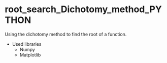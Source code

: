 # root_search_Dichotomy_method_PYTHON
Using the dichotomy method to find the root of a function.

- Used libraries
  - Numpy
  - Matplotlib